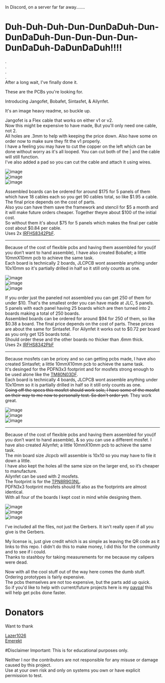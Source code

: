 In Discord, on a server far far away.......  

# Duh-Duh-Duh-Dun-DunDaDuh-Dun-DunDaDuh-Dun-Dun-Dun-Dun-DunDaDuh-DaDunDaDuh!!!!  
.  
.  
.  
.  
After a long wait, I've finally done it.  

These are the PCBs you're looking for.   

Introducing Jangofet, Bobafet, Sintasfet, & Ailynfet.  

It's an image heavy readme, so buckle up.  

Jangofet is a Flex cable that works on either v1 or v2.   
Now this might be expensive to have made, But you'll only need one cable, not 2.  
All holes are .3mm to help with keeping the price down. Also have some on order now to make sure they fit the v1 properly.   
I have a feeling you may have to cut the copper on the left which can be done without worry as it's all looped. You can cut both of the | and the cable will still function.  
I've also added a pad so you can cut the cable and attach it using wires.  
 
![image](https://github.com/pbanj/Fet-1/raw/refs/heads/main/jangofet/jango-3D-top.png)  
![image](https://github.com/pbanj/Fet-1/raw/refs/heads/main/jangofet/jangotop.png)  
![image](https://github.com/pbanj/Fet-1/raw/refs/heads/main/jangofet/jangobottom.png)  

Assembled boards can be ordered for around $175 for 5 panels of them which have 18 cables each so you get 90 cables total, so like $1.95 a cable. The final price depends on the cost of parts.   
Also you can have them save the framework and stencil for $5 a month and it will make future orders cheaper. Together theyre about $100 of the initial cost.  
So without them it's about $75 for 5 panels which makes the final per cable cost about $0.84 per cable.   
Uses 2x [IRFHS8342PbF](https://www.infineon.com/dgdl/irfhs8342pbf.pdf?fileId=5546d462533600a401535623992e1f5f).  

------------------------------------------------------------------------------------------------------------  

Because of the cost of flexible pcbs and having them assembled for you(if you don’t want to hand assemble), I have also created Bobafet; a little 10mmX10mm pcb to achieve the same task.  
Each board is technically 2 boards, JLCPCB wont assemble anything under 10x10mm so it's partially drilled in half so it still only counts as one.  

![image](https://github.com/pbanj/Fet-1/raw/refs/heads/main/bobafet/bobafet-3D-top.png)  
![image](https://github.com/pbanj/Fet-1/raw/refs/heads/main/bobafet/bobafettop.png)   
![image](https://github.com/pbanj/Fet-1/raw/refs/heads/main/bobafet/bobafetbottom.png)  

If you order just the paneled not assembled you can get 250 of them for under $10. That's the smallest order you can have made at JLC, 5 panels.  
5 panels with each panel having 25 boards which are then turned into 2 boards making a total of 250 boards.  
Assembled boards can be ordered for around $94 for 250 of them, so like $0.38 a board. The final price depends on the cost of parts. 
These prices are about the same for Sintasfet. For Ailynfet it works out to $0.72 per board as you only get 125 boards total.  
Should order these and the other boards no thicker than .6mm thick.  
Uses 2x [IRFHS8342PbF](https://www.infineon.com/dgdl/irfhs8342pbf.pdf?fileId=5546d462533600a401535623992e1f5f)  

------------------------------------------------------------------------------------------------------------  

Because mosfets can be pricey and so can getting pcbs made, I have also created Sintasfet; a little 10mmX10mm pcb to achieve the same task.  
It's desinged for the PDFN3x3 footprint and for mosfets strong enough to be used alone like the [TM80N03DF](https://www.lcsc.com/datasheet/lcsc_datasheet_2411121145_Tritech-MOS-TM80N03DF_C7463225.pdf).  
Each board is technically 4 boards, JLCPCB wont assemble anything under 10x10mm so it is partially drilled in half so it still only counts as one.  
~~Going off the specs this mosfet should work solo, I have some of the mosfet on their way to me now to personally test. So don't order yet.~~ They work great.  

![image](https://github.com/pbanj/Fet-1/raw/refs/heads/main/sintasfet/sintasfet-3D-top.png)  
![image](https://github.com/pbanj/Fet-1/raw/refs/heads/main/sintasfet/sintasfettop.png)   
![image](https://github.com/pbanj/Fet-1/raw/refs/heads/main/sintasfet/sintasfetbottom.png)  

------------------------------------------------------------------------------------------------------------  

Because of the cost of flexible pcbs and having them assembled for you(if you don’t want to hand assemble), & so you can use a different mosfet. I have also created Ailynfet; a little 10mmX10mm pcb to achieve the same task.  
The min board size Jlcpcb will assemble is 10x10 so you may have to file it down a little.   
I have also kept the holes all the same size on the larger end, so it’s cheaper to manufacture.   
Ailynfet can be used with 2 mosfets.   
The footprint is for the [TPN8R903NL](https://toshiba.semicon-storage.com/info/TPN8R903NL_datasheet_en_20140218.pdf?did=14026&prodName=TPN8R903NL).  
PDFN3x3 footprint mosfets should fit also as the footprints are almost identical.  
With all four of the boards I kept cost in mind while designing them.   


![image](https://github.com/pbanj/Fet-1/raw/refs/heads/main/ailynfet/ailynfet-3D-top.png)  
![image](https://github.com/pbanj/Fet-1/raw/refs/heads/main/ailynfet/ailynfettop.png)   
![image](https://github.com/pbanj/Fet-1/raw/refs/heads/main/ailynfet/ailynfetbottom.png)  


I've included all the files, not just the Gerbers. It isn't really open if all you give is the Gerbers.  



My license is, just give credit which is as simple as leaving the QR code as it links to this repo. I didn't do this to make money, I did this for the community and to see if i could.  
Thanks to stashboy for taking measurements for me because my calipers were dead.  


Now with all the cool stuff out of the way here comes the dumb stuff. Ordering prototypes is fairly expensive.  
The pcbs themselves are not too expensive, but the parts add up quick.  
So if you'd like to help with current/future projects here is my [paypal](https://paypal.me/pbanj) this will help get pcbs done faster.  

# Donators  
Want to thank  

[Lazer1026](https://github.com/Lazr1026)  
[Emerekt](https://github.com/Emerekt-git) 


#Disclaimer
Important: This is for educational purposes only.

Neither I nor the contributors are not responsible for any misuse or damage caused by this project.  
Use at your own risk and only on systems you own or have explicit permission to test.